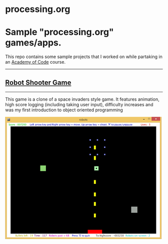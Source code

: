 # processing.org
Sample "processing.org" games/apps.
==================================
This repo contains some sample projects that I worked on while partaking in an [Academy of Code](https://www.theacademyofcode.com/) course.

----------------------------------

## [Robot Shooter Game](https://github.com/sktylr/processing.org/tree/master/robots)
----------------------------------

This game is a clone of a space invaders style game. It features animation, high score logging (including taking user input), difficulty increases and was my first introduction to object oriented programming

![Robots Game](robots/images/robotsgame.png)
